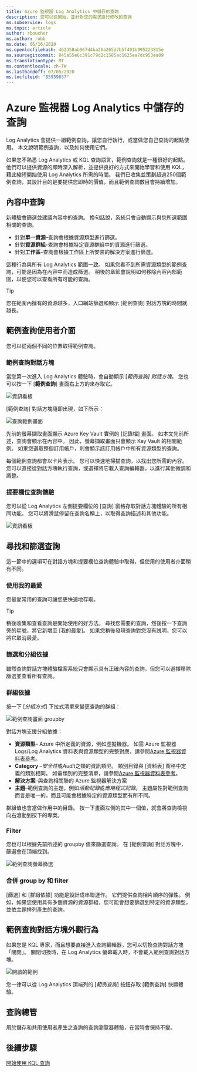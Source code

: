 ```yaml
---
title: Azure 監視器 Log Analytics 中儲存的查詢
description: 您可以從開始，並針對您的需求進行修改的查詢
ms.subservice: logs
ms.topic: article
author: rboucher
ms.author: robb
ms.date: 06/16/2020
ms.openlocfilehash: 462358ab967d4ba26a265d7b5f401b995223815e
ms.sourcegitcommit: 845a55e6c391c79d2c1585ac1625ea7dc953ea89
ms.translationtype: MT
ms.contentlocale: zh-TW
ms.lasthandoff: 07/05/2020
ms.locfileid: "85959837"
---
```

# <a name="saved-queries-in-azure-monitor-log-analytics"></a>Azure 監視器 Log Analytics 中儲存的查詢

Log Analytics 會提供一組範例查詢，讓您自行執行，或當做您自己查詢的起點使用。 本文說明範例查詢，以及如何使用它們。

如果您不熟悉 Log Analytics 或 KQL 查詢語言，範例查詢就是一種很好的起點。 他們可以提供資源的即時深入解析，並提供良好的方式來開始學習和使用 KQL，藉此縮短開始使用 Log Analytics 所需的時間。 我們已收集並策劃超過250個範例查詢，其設計目的是要提供您即時的價值，而且範例查詢數目會持續增加。

## <a name="in-context-queries"></a>內容中查詢

新體驗會篩選並建議內容中的查詢。 換句話說，系統只會自動顯示與您所選範圍相關的查詢。

- 針對**單一資源**–查詢會根據資源類型進行篩選。
- 針對**資源群組**-查詢會根據特定資源群組中的資源進行篩選。
- 針對**工作區**–查詢會根據工作區上所安裝的解決方案進行篩選。

這種行為與所有 Log Analytics 範圍一致。 如果您看不到所需資源類型的範例查詢，可能是因為在內容中而造成篩選。 稍後的章節會說明如何移除內容內部範圍，以便您可以查看所有可能的查詢。

> [!TIP]
> 您在範圍內擁有的資源越多，入口網站篩選和顯示 [範例查詢] 對話方塊的時間就越長。

## <a name="example-query-user-interface"></a>範例查詢使用者介面

您可以從兩個不同的位置取得範例查詢。

### <a name="example-query-dialog"></a>範例查詢對話方塊

當您第一次進入 Log Analytics 體驗時，會自動顯示 [*範例查詢] 對話方塊*。  您也可以按一下 [**範例查詢**] 畫面右上方的來存取它。

![資訊看板](media/saved-queries/sidebar-2.png)

[範例查詢] 對話方塊隨即出現，如下所示：  

![查詢範例畫面](media/saved-queries/example-query-start.png)

先前的螢幕擷取畫面顯示 Azure Key Vault 實例的 [記錄檔] 畫面。 如本文先前所述，查詢會顯示在內容中。  因此，螢幕擷取畫面只會顯示 Key Vault 的相關範例。 如果您選取整個訂用帳戶，則會顯示該訂用帳戶中所有資源類型的查詢。  

每個範例查詢都會以卡片表示。 您可以快速地掃描查詢，以找出您所需的內容。 您可以直接從對話方塊執行查詢，或選擇將它載入查詢編輯器，以進行其他微調和調整。

### <a name="sidebar-query-experience"></a>提要欄位查詢體驗

您可以從 Log Analytics 左側提要欄位的 [查詢] 窗格存取對話方塊體驗的所有相同功能。 您可以將滑鼠停留在查詢名稱上，以取得查詢描述和其他功能。

![資訊看板](media/saved-queries/sidebar-3.png)

## <a name="finding-and-filtering-queries"></a>尋找和篩選查詢

這一節中的選項可在對話方塊和提要欄位查詢體驗中取得，但使用的使用者介面稍有不同。  

### <a name="use-favorites"></a>使用我的最愛

您最愛常用的查詢可讓您更快速地存取。

> [!TIP]
> 稍後收集和查看查詢是開始使用的好方法。 尋找您需要的查詢，然後按一下查詢旁的星號，將它新增至 [我的最愛]。 如果您稍後發現查詢對您沒有説明，您可以將它取消最愛。  

### <a name="filtering-and-group-by"></a>篩選和分組依據

雖然查詢對話方塊體驗檔案系統只會顯示具有正確內容的查詢，但您可以選擇移除篩選並查看所有查詢。

### <a name="group-by"></a>群組依據

按一下 [*分組方式*] 下拉式清單來變更查詢的群組：

![範例查詢畫面 groupby](media/saved-queries/example-query-groupby.png)

對話方塊支援分組依據：

- **資源類型**– Azure 中所定義的資源，例如虛擬機器。 如需 Azure 監視器 Logs/Log Analytics 資料表與資源類型的完整對應，請參閱[Azure 監視器資料表參考](/azure/azure-monitor/reference/tables/tables-resourcetype)。  
- **Category** –*安全性*或*Audit*之類的資訊類型。 類別目錄與 [資料表] 窗格中定義的類別相同。 如需類別的完整清單，請參閱[Azure 監視器資料表參考](/azure/azure-monitor/reference/tables/tables-category)。  
- **解決方案**–與查詢相關聯的 Azure 監視器解決方案
- **主題**–範例查詢的主題，例如*活動記錄*或*應用程式記錄*。 主題屬性對範例查詢而言是唯一的，而且可能會根據特定的資源類型而有所不同。

群組值也會當做作用中的目錄。 按一下畫面左側的其中一個值，就會將查詢檢視向右滾動到按下的專案。

### <a name="filter"></a>Filter

您也可以根據先前所述的 groupby 值來篩選查詢。 在 [範例查詢] 對話方塊中，篩選會在頂端找到。

![範例查詢螢幕篩選](media/saved-queries/example-query-filter.png)

### <a name="combining-group-by-and-filter"></a>合併 group by 和 filter

[篩選] 和 [群組依據] 功能是設計成串聯運作。 它們提供查詢相片順序的彈性。 例如，如果您使用具有多個資源的資源群組，您可能會想要篩選到特定的資源類型，並依主題排列產生的查詢。

## <a name="sample-query-dialog-appearance-behavior"></a>範例查詢對話方塊外觀行為

如果您是 KQL 專家，而且想要直接進入查詢編輯器，您可以切換查詢對話方塊「關閉」。 關閉切換時，在 Log Analytics 螢幕載入時，不會載入範例查詢對話方塊。

![開啟的範例](media/saved-queries/examples-on-off.png)

您一律可以從 Log Analytics 頂端列的 [*範例查詢*] 按鈕存取 [範例查詢] 快顯體驗。

## <a name="query-explorer"></a>查詢總管

用於儲存和共用使用者產生之查詢的查詢瀏覽器體驗，在當時會保持不變。

## <a name="next-steps"></a>後續步驟

[開始使用 KQL 查詢](get-started-queries.md)

